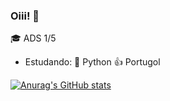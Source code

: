 ### Oiii! 👋
🎓 ADS 1/5
- Estudando: 
  🐍 Python
  👍 Portugol



[![Anurag's GitHub stats](https://github-readme-stats.vercel.app/api?username=barbosa-jp&bg_color=00000000&theme=cobalt&text_color=ffffff&locale=pt-br&&hide_title=true&hide_border=true)](https://github.com/anuraghazra/github-readme-stats) 
